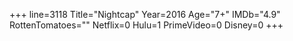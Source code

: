 +++
line=3118
Title="Nightcap"
Year=2016
Age="7+"
IMDb="4.9"
RottenTomatoes=""
Netflix=0
Hulu=1
PrimeVideo=0
Disney=0
+++

